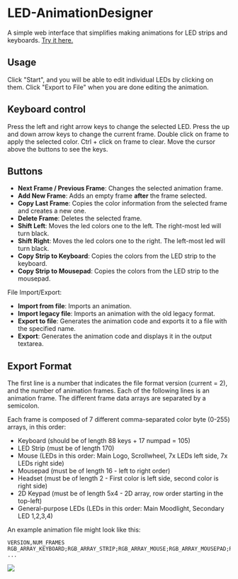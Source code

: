 # LED-AnimationDesigner
A simple web interface that simplifies making animations for LED strips and keyboards.
[Try it here.](https://nicolasdeory.github.io/LED-AnimationDesigner/)

## Usage
Click "Start", and you will be able to edit individual LEDs by clicking on them.
Click "Export to File" when you are done editing the animation.

## Keyboard control
Press the left and right arrow keys to change the selected LED.
Press the up and down arrow keys to change the current frame.
Double click on frame to apply the selected color.
Ctrl + click on frame to clear.
Move the cursor above the buttons to see the keys.

## Buttons
- **Next Frame / Previous Frame**: Changes the selected animation frame.
- **Add New Frame**: Adds an empty frame **after** the frame selected.
- **Copy Last Frame**: Copies the color information from the selected frame and creates a new one.
- **Delete Frame**: Deletes the selected frame.
- **Shift Left**: Moves the led colors one to the left. The right-most led will turn black.
- **Shift Right**: Moves the led colors one to the right. The left-most led will turn black.
- **Copy Strip to Keyboard**: Copies the colors from the LED strip to the keyboard.
- **Copy Strip to Mousepad**: Copies the colors from the LED strip to the mousepad.

File Import/Export:
- **Import from file**: Imports an animation.
- **Import legacy file**: Imports an animation with the old legacy format.
- **Export to file**: Generates the animation code and exports it to a file with the specified name.
- **Export**: Generates the animation code and displays it in the output textarea.

## Export Format
The first line is a number that indicates the file format version (current = 2), and the number of animation frames.
Each of the following lines is an animation frame. The different frame data arrays are separated by a semicolon.

Each frame is composed of 7 different comma-separated color byte (0-255) arrays, in this order:
- Keyboard (should be of length 88 keys + 17 numpad = 105)
- LED Strip (must be of length 170)
- Mouse (LEDs in this order: Main Logo, Scrollwheel, 7x LEDs left side, 7x LEDs right side)
- Mousepad (must be of length 16 - left to right order)
- Headset (must be of length 2 - First color is left side, second color is right side)
- 2D Keypad (must be of length 5x4 - 2D array, row order starting in the top-left)
- General-purpose LEDs (LEDs in this order: Main Moodlight, Secondary LED 1,2,3,4)

An example animation file might look like this:
```
VERSION,NUM_FRAMES
RGB_ARRAY_KEYBOARD;RGB_ARRAY_STRIP;RGB_ARRAY_MOUSE;RGB_ARRAY_MOUSEPAD;RGB_ARRAY_HEADSET;RGB_ARRAY_KEYPAD;RGB_ARRAY_GENERAL\n
...
```
![](readme/demo-anim.gif)

